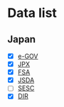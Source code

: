 # Data list

## Japan

- [x] [e-GOV]("./source/egov.md)
- [x] [JPX]("./source//jpx.md)
- [x] [FSA](./source/fsa.md)
- [x] [JSDA](./source/jsda.md)
- [ ] [SESC](./source/sesc.md)
- [x] [DIR](./source/dir.md)
